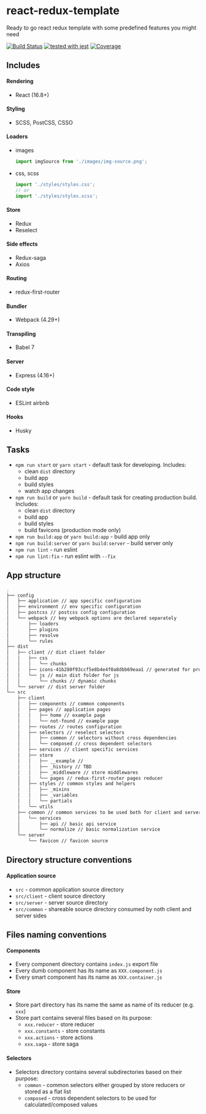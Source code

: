 # react-redux-template
Ready to go react redux template with some predefined features you might need

[![Build Status](https://travis-ci.org/dashukin/react-redux-template.svg?branch=master)](https://travis-ci.org/dashukin/react-redux-template)
[![tested with jest](https://img.shields.io/badge/tested_with-jest-99424f.svg)](https://github.com/facebook/jest)
[![Coverage](https://codecov.io/gh/dashukin/react-redux-template/branch/master/graph/badge.svg)](https://codecov.io/gh/dashukin/react-redux-template)


## Includes
#### Rendering
- React (16.8+)
#### Styling
- SCSS, PostCSS, CSSO
#### Loaders
- images
	```javascript
	import imgSource from './images/img-source.png';
	```
- css, scss
	```javascript
	import './styles/styles.css';
	// or
	import './styles/styles.scss';
	```
#### Store
- Redux
- Reselect
#### Side effects
- Redux-saga
- Axios
#### Routing
- redux-first-router
#### Bundler
- Webpack (4.29+)
#### Transpiling 
- Babel 7
#### Server
- Express (4.16+)
#### Code style
- ESLint airbnb
#### Hooks
- Husky

	
## Tasks
- `npm run start` or `yarn start` - default task for developing. Includes:
	- clean `dist` directory
	- build app
	- build styles
	- watch app changes
- `npm run build` or `yarn build` - default task for creating production build. Includes:
	- clean `dist` directory
	- build app
	- build styles
	- build favicons (production mode only)
- `npm run build:app` or `yarn build:app` - build app only
- `npm run build:server` or `yarn build:server` - build server only
- `npm run lint` - run eslint
- `npm run lint:fix` - run eslint with `--fix`

## App structure

```bash
.
├── config
│   ├── application // app specific configuration
│   ├── environment // env specific configuration
│   ├── postcss // postcss config configuration
│   └── webpack // key webpack options are declared separately
│       ├── loaders
│       ├── plugins
│       ├── resolve
│       └── rules
├── dist
│   ├── client // dist client folder
│   │   ├── css
│   │   │   └── chunks
│   │   ├── icons-41b280f93ccf5e8b4e4f0a8dbb69eaa1 // generated for production build
│   │   └── js // main dist folder for js
│   │       └── chunks // dynamic chunks
│   └── server // dist server folder
└── src
    ├── client
    │   ├── components // common components
    │   ├── pages // application pages
    │   │   ├── home // example page
    │   │   └── not-found // example page
    │   ├── routes // routes configuration
    │   ├── selectors // reselect selectors
    │   │   ├── common // selectors without cross dependencies
    │   │   └── composed // cross dependent selectors
    │   ├── services // client specific services
    │   ├── store
    │   │   ├── __example // 
    │   │   ├── _history // TBD
    │   │   ├── _middleware // store middlewares
    │   │   └── pages // redux-first-router pages reducer
    │   ├── styles // common styles and helpers
    │   │   ├── _mixins
    │   │   ├── _variables
    │   │   └── partials
    │   └── utils
    ├── common // common services to be used both for client and server sides
    │   └── services
    │       ├── api // basic api service
    │       └── normalize // basic normalization service
    └── server
        └── favicon // favicon source

```

## Directory structure conventions

#### Application source
- `src` - common application source directory
- `src/client` - client source directory
- `src/server` - server source directory
- `src/common` - shareable source directory consumed by noth client and server sides

## Files naming conventions

#### Components
- Every component directory contains `index.js` export file
- Every dumb component has its name as `XXX.component.js`
- Every smart component has its name as `XXX.container.js`

####  Store
- Store part directory has its name the same as name of its reducer (e.g. `xxx`)
- Store part contains several files based on its purpose:
	- `xxx.reducer` - store reducer
	- `xxx.constants` - store constants
	- `xxx.actions` - store actions
	- `xxx.saga` - store saga

#### Selectors
- Selectors directory contains several subdirectories based on their purpose:
	- `common` - common selectors either grouped by store reducers or stored as a flat list
	- `composed` - cross dependent selectors to be used for calculated/composed values
